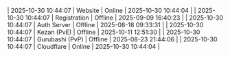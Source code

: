| 2025-10-30 10:44:07 | Website | Online | 2025-10-30 10:44:04 |
| 2025-10-30 10:44:07 | Registration | Offline | 2025-09-09 16:40:23 |
| 2025-10-30 10:44:07 | Auth Server | Offline | 2025-08-18 09:33:31 |
| 2025-10-30 10:44:07 | Kezan (PvE) | Offline | 2025-10-11 12:51:30 |
| 2025-10-30 10:44:07 | Gurubashi (PvP) | Offline | 2025-08-23 21:44:06 |
| 2025-10-30 10:44:07 | Cloudflare | Online | 2025-10-30 10:44:04 |
